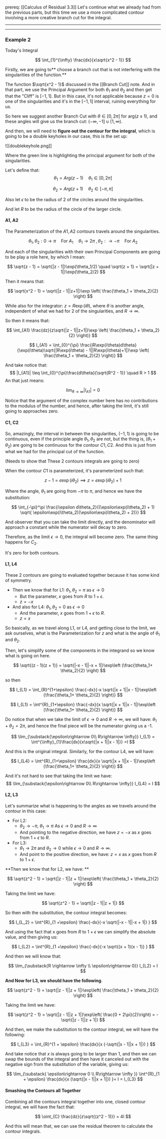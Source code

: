 prereq: [[Calculus of Residual 3.3]]
Let's continue what we already had from the previous parts, but this time we use a more complicated contour involving a more creative branch cut for the integral. 

---


---
### Example 2
Today's Integral 

$$
\int_{1}^{\infty} \frac{dx}{x\sqrt{x^2 - 1}}
$$

Firstly, we are going to** choose a branch cut that is not interfering with the singularities of the function.**

The function $\sqrt{x^2 - 1}$ discussed in the [[Branch Cut]] note. And in that part, we use the Principal Argument for both $\theta_1$ and $\theta_2$ and then get that the "Cliff" is $[-1, 1]$. But in this case, it's not applicable because $z = 0$ is one of the singularities and it's in the $[-1, 1]$ interval, ruining everything for us. 
 
So here we suggest another Branch Cut with $\theta \in [0, 2\pi]$ for $\text{arg}(z \pm 1)$, and these angles will give us the branch cut: $(-\infty, -1] \cup [1, \infty)$. 

And then, we will need to **figure out the contour for the integral**, which is going to be a double keyholes in our case, this is the set up: 

![[doublekeyhole.png]]

Where the green line is highlighting the principal argument for both of the singularities. 

Let's define that: 
$$\theta_1 = Arg(z - 1) \quad \theta_1\in [0, 2\pi]$$

$$\theta_2 = Arg(z + 1) \quad \theta_2\in [-\pi, \pi]$$

Also let $\epsilon$  to be the radius of 2 of the circles around the singularities. 

And let $R$ to be the radius of the circle of the larger circle. 

#### A1, A2

The Parameterization of the $A1, A2$ contours travels around the singularities. 

$$
\theta_1, \theta_2: 0\rightarrow \pi \quad \text{For } A_1
\quad 
\theta_1 \rightarrow 2\pi \; ,\theta_2: \rightarrow -\pi \quad \text{For } A_2
$$

And each of the singularities with their own Principal Components are going to be play a role here, by which I mean: 

$$
\sqrt{z - 1} = \sqrt{|z - 1|}\exp(\theta_1/2) \quad 
\sqrt{z + 1} = \sqrt{|z + 1|}\exp(\theta_2/2) 
$$

Then it means that: 

$$
\sqrt{x^2 - 1} = \sqrt{|z - 1||z+1|}\exp
\left( 
	\frac{\theta_1 + \theta_2}{2}
\right)
$$

While also for the integrator: $z = R\exp(i\theta)$, where $\theta$ is another angle, independent of what we had for 2 of the singularities, and $R\rightarrow \infty$. 

So then it means that: 

$$
\int_{A1} \frac{dz}{z\sqrt{|z - 1||z+1|}\exp
\left( 
	\frac{\theta_1 + \theta_2}{2}
\right)}
$$

$$
I_{A1} =
\int_{0}^{\pi} \frac{iR\exp(i\theta)d\theta}
{\exp(i\theta)\sqrt{|R\exp(i\theta) - 1||R\exp(i\theta)+1|}\exp
\left( 
	\frac{\theta_1 + \theta_2}{2}
\right)} 
$$

And take notice that: 
$$
|I_{A1}| \leq \int_{0}^{\pi}\frac{d\theta}{\sqrt{R^2 - 1}} \quad R > 1
$$
An that just means: 

$$
\lim_{R\rightarrow\infty}|I_{A1}| = 0
$$

Notice that the argument of the complex number here has no contributions to the modulus of the number, and hence, after taking the limit, it's still going to approaches zero. 

#### C1, C2

So, amazingly, the interval in between the singularities, $(-1, 1)$ is going to be continuous, even if the principle angle $\theta_1, \theta_2$ are not, but the thing is, $(\theta_1 + \theta_2)$ are going to be continuous for the contour $C1, C2$. And this is just from what we had for the principal cut of the function. 

(Needs to show that These 2 contours integrals are going to zero)

When the contour $C1$ is parameterized, it's parameterized such that: 

$$
z - 1 = \epsilon\exp(i\theta_2) \implies z = \epsilon\exp(i\theta_2) + 1
$$

Where the angle, $\theta_1$ are going from $-\pi$ to $\pi$, and hence we have the substitution: 

$$
\int_{-\pi}^\pi
\frac{i\epsilon d\theta_2}{(\epsilon\exp(i\theta_2) + 1)
\sqrt{
	\epsilon\exp(i\theta_2)(\epsilon\exp(i\theta_2) + 2)}}
$$

And observer that you can take the limit directly, and the denominator will approach a constant while the numerator will decay to zero. 

Therefore, as the limit $\epsilon\rightarrow 0$, the integral will become zero. The same thing happens for $C_2$. 

It's zero for both contours. 



#### L1, L4

These 2 contours are going to evaluated together because it has some kind of symmetry.

* Then we know that for L1:  $\theta_1, \theta_2 = \pi$ as $\epsilon \rightarrow 0$
	* But the parameter, $x$ goes from $R$ to $1 + \epsilon$. 
	* $z = -x$
* And also for L4: $\theta_1, \theta_2  = 0$ as $\epsilon \rightarrow 0$
	* And the parameter, $x$ goes from $1 + \epsilon$ to $R$. 
	* $z = x$

So basically, as we travel along L1, or L4, and getting close to the limit, we ask ourselves, what is the Parameterization for $z$ and what is the angle of $\theta_1$ and $\theta_2$. 

Then, let's simplify some of the components in the integrand so we know what is going on here. 

$$
\sqrt{(z - 1)(z + 1)} = \sqrt{|-x - 1||-x + 1|}\exp\left 
(\frac{\theta_1+ \theta_2}{2}
\right)
$$

so then

$$
I_{L1} = 
\int_{R}^{1+\epsilon}
\frac{-dx}{-x \sqrt{|x + 1||x - 1|}\exp\left 
(\frac{\theta_1+ \theta_2}{2}
\right)}
$$

$$
I_{L1} = 
\int^{R}_{1+\epsilon}
\frac{-dx}{x \sqrt{|x + 1||x - 1|}\exp\left 
(\frac{\theta_1+ \theta_2}{2}
\right)}
$$

Do notice that when we take the limit of $\epsilon \rightarrow 0$ and $R\rightarrow \infty$, we will have: $\theta_1 + \theta_2 = 2\pi$, and hence the final piece will be the numerator giving us a -1. 

$$
\lim_{\substack{\epsilon\rightarrow 0\\ R\rightarrow \infty}}
I_{L1} = 
\int^{\infty}_{1}\frac{dx}{x\sqrt{|x + 1||x - 1|}} =I 
$$

And this is the original integral. Similarly, for the contour L4, we will have: 

$$
I_{L4} = 
\int^{R}_{1+\epsilon}
\frac{dx}{x \sqrt{|x + 1||x - 1|}\exp\left 
(\frac{\theta_1+ \theta_2}{2}
\right)}
$$

And it's not hard to see that taking the limit we have: 
$$
\lim_{\substack{\epsilon\rightarrow 0\\ R\rightarrow \infty}}
I_{L4} = I
$$

#### L2, L3

Let's summarize what is happening to the angles as we travels around the contour in this case: 

* For L2: 
	* $\theta_2 \rightarrow -\pi$, $\theta_1 \rightarrow \pi$ As $\epsilon \rightarrow 0$ and $R\rightarrow \infty$
	* And pointing to the negative direction, we have $z = -x$ as $x$ goes from $1 + \epsilon$ to $R$. 
* For L3: 
	* $\theta_1 \rightarrow 2\pi$ and $\theta_2 \rightarrow 0$ while $\epsilon \rightarrow 0$ and $R\rightarrow \infty$. 
	* And point to the positive direction, we have: $z = x$ as $x$ goes from $R$ to $1 + \epsilon$. 

**Then we know that for L2, we have: **

$$
\sqrt{z^2 - 1} = \sqrt{|z - 1||z + 1|}\exp\left(
\frac{\theta_1 + \theta_2}{2}
\right)
$$

Taking the limit we have: 

$$
\sqrt{z^2 - 1} = \sqrt{|z - 1||z + 1|}
$$

So then with the substitution, the contour integral becomes: 

$$
I_{L_2} = \int^{R}_{1 +\epsilon} \frac{-dx}{-x
\sqrt{|-x - 1||-x + 1|}
}
$$

And using the fact that x goes from $R$ to $1+\epsilon$ we can simplify the absolute value, and then giving us: 

$$
I_{L2} = \int^{R}_{1 +\epsilon} \frac{-dx}{-x
\sqrt{(x + 1)(x - 1)}
}
$$

And then we will know that: 

$$
\lim_{\substack{R \rightarrow \infty \\ \epsilon\rightarrow 0}} I_{L2} = I
$$

**And Now for L3, we should have the following**. 

$$
\sqrt{z^2 - 1} = \sqrt{|z - 1||z + 1|}\exp\left(
\frac{\theta_1 + \theta_2}{2}
\right)
$$

Taking the limit we have: 

$$
\sqrt{z^2 - 1} = \sqrt{|z - 1||z + 1|}\exp\left(
\frac{0 + 2\pi}{2}\right)
= -\sqrt{|z - 1||z + 1|}
$$

And then, we make the substitution to the contour integral, we will have the following: 

$$
I_{L3} = \int_{R}^{1 + \epsilon} \frac{dx}{x
(-\sqrt{|x - 1||x + 1|})
}
$$

And take notice that $x$ is always going to be larger than 1, and then we can swap the bounds of the integral and then have it canceled out with the negative sign from the substitution of the variable, giving us: 

$$
\lim_{\substack{
\epsilon\rightarrow 0 \\ R\rightarrow \infty
}}
\int^{R}_{1 + \epsilon} \frac{dx}{x
(\sqrt{|x - 1||x + 1|})
}= I = I_{L3}
$$


#### Smashing the Contours all Together

Combining all the contours integral together into one, closed contour integral, we will have the fact that: 

$$
\oint_{C} \frac{dz}{z\sqrt{(z^2 - 1)}} = 4I
$$

And this will mean that, we can use the residual theorem to calculate the contour integrals. 



